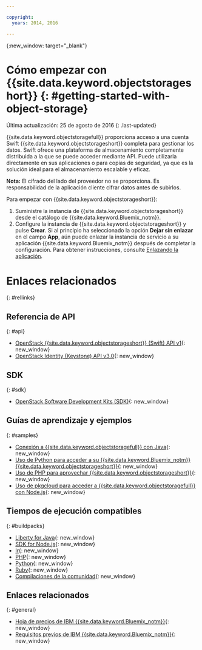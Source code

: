 ```yaml
---

copyright:
  years: 2014, 2016

---
```


{:new_window: target="_blank"}

# Cómo empezar con {{site.data.keyword.objectstorageshort}}  {: #getting-started-with-object-storage}

Última actualización: 25 de agosto de 2016
{: .last-updated}

{{site.data.keyword.objectstoragefull}} proporciona acceso a una cuenta Swift {{site.data.keyword.objectstorageshort}} completa para gestionar los datos. Swift ofrece una plataforma de almacenamiento completamente distribuida a la que se puede acceder mediante API. Puede utilizarla directamente en sus aplicaciones o para copias de seguridad, ya que es la solución ideal para el almacenamiento escalable y eficaz.

**Nota:** El cifrado del lado del proveedor no se proporciona. Es responsabilidad de la aplicación cliente cifrar datos antes de subirlos.


Para empezar con {{site.data.keyword.objectstorageshort}}:

1.	Suministre la instancia de {{site.data.keyword.objectstorageshort}} desde el catálogo de {{site.data.keyword.Bluemix_notm}}.
2.	Configure la instancia de {{site.data.keyword.objectstorageshort}} y pulse **Crear**. Si al principio ha seleccionado la opción **Dejar sin enlazar** en el campo **App**, aún puede enlazar la instancia de servicio a su aplicación {{site.data.keyword.Bluemix_notm}} después de completar la configuración. Para obtener instrucciones, consulte [Enlazando la aplicación](../ObjectStorage/objectstorge_usingobjectstorage.html#using-object-storage-from-bluemix-app).



# Enlaces relacionados
{: #rellinks}

## Referencia de API
{: #api}
* [OpenStack {{site.data.keyword.objectstorageshort}} (Swift) API v1](http://developer.openstack.org/api-ref-objectstorage-v1.html){: new_window}
* [OpenStack Identity (Keystone) API v3.0](http://developer.openstack.org/api-ref-identity-v3.html){: new_window}

## SDK
{: #sdk}
* [OpenStack Software Development Kits (SDK)](https://wiki.openstack.org/wiki/SDKs){: new_window}

## Guías de aprendizaje y ejemplos
{: #samples}
* [Conexión a {{site.data.keyword.objectstoragefull}} con Java](https://developer.ibm.com/recipes/tutorials/connecting-to-ibm-object-storage-for-bluemix-with-java/){: new_window}
* [Uso de Python para acceder a su {{site.data.keyword.Bluemix_notm}} {{site.data.keyword.objectstorageshort}}](https://developer.ibm.com/recipes/tutorials/use-python-to-access-your-bluemix-object-storage/){: new_window}
* [Uso de PHP para aprovechar {{site.data.keyword.objectstorageshort}}](https://developer.ibm.com/recipes/tutorials/use-php-to-leverage-object-storage-for-bluemix/){: new_window}
* [Uso de pkgcloud para acceder a {{site.data.keyword.objectstoragefull}} con Node.js](https://developer.ibm.com/recipes/tutorials/use-pkgcloud-to-access-ibm-object-storage-for-bluemix-with-node-js/){: new_window}

## Tiempos de ejecución compatibles
{: #buildpacks}
* [Liberty for Java](https://www.ng.bluemix.net/docs/runtimes/liberty/index.html){: new_window}
* [SDK for Node.js](https://www.ng.bluemix.net/docs/runtimes/nodejs/index.html){: new_window}
* [Ir](https://www.ng.bluemix.net/docs/runtimes/go/index.html){: new_window}
* [PHP](https://www.ng.bluemix.net/docs/runtimes/php/index.html){: new_window}
* [Python](https://www.ng.bluemix.net/docs/runtimes/python/index.html){: new_window}
* [Ruby](https://www.ng.bluemix.net/docs/runtimes/ruby/index.html){: new_window}
* [Compilaciones de la comunidad](https://www.ng.bluemix.net/docs/starters/byob.html){: new_window}


## Enlaces relacionados
{: #general}
* [Hoja de precios de IBM {{site.data.keyword.Bluemix_notm}}](https://www.ng.bluemix.net/#/pricing){: new_window}
* [Requisitos previos de IBM {{site.data.keyword.Bluemix_notm}}](https://developer.ibm.com/bluemix/support/#prereqs){: new_window}

